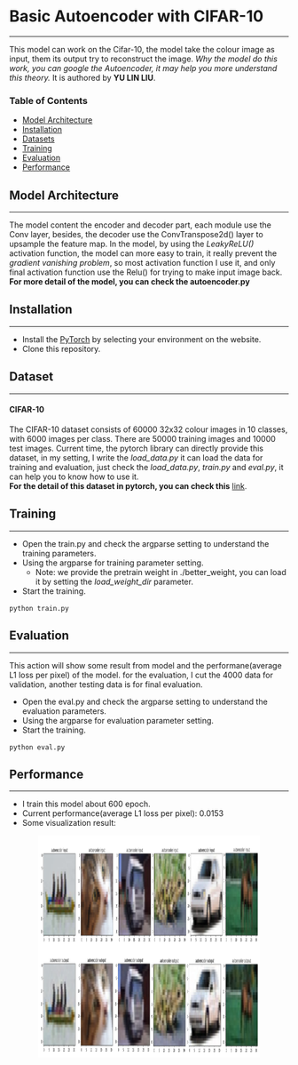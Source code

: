 # Basic Autoencoder with CIFAR-10
---

This model can work on the Cifar-10, the model take the colour image as input, them its output try to reconstruct the image.
*Why the model do this work, you can google the Autoencoder, it may help you more understand this theory.*
It is authored by **YU LIN LIU**.

### Table of Contents
- <a href='#model-architecture'>Model Architecture</a>
- <a href='#installation'>Installation</a>
- <a href='#datasets'>Datasets</a>
- <a href='#training'>Training</a>
- <a href='#evaluation'>Evaluation</a>
- <a href='#performance'>Performance</a>

## Model Architecture
---
The model content the encoder and decoder part, each module use the Conv layer, besides, the decoder use the ConvTranspose2d() layer to upsample the feature map.
In the model, by using the *LeakyReLU()* activation function, the model can more easy to train, it really prevent the *gradient vanishing problem*, so most activation function I use it, and only final activation function use the Relu() for trying to make input image back.
**For more detail of the model, you can check the autoencoder.py**
## Installation
---
- Install the [PyTorch](http://pytorch.org/) by selecting your environment on the website.
- Clone this repository.

## Dataset
---
#### CIFAR-10
The CIFAR-10 dataset consists of 60000 32x32 colour images in 10 classes, with 6000 images per class. There are 50000 training images and 10000 test images. 
Current time, the pytorch library can directly provide this dataset, in my setting, I write the *load_data.py* it can load the data for training and evaluation, just check the *load_data.py*, *train.py* and *eval.py*, it can help you to know how to use it.  
**For the detail of this dataset in pytorch, you can check this** [link](https://pytorch.org/docs/stable/torchvision/datasets.html#cifar).

## Training
---
- Open the train.py and check the argparse setting to understand the training parameters.
- Using the argparse for training parameter setting.
	* Note: we provide the pretrain weight in ./better_weight, you can load it by setting the *load_weight_dir* parameter.
- Start the training.
```Shell
python train.py
```	

## Evaluation
---
This action will show some result from model and the performane(average L1 loss per pixel) of the model. for the evaluation, I cut the 4000 data for validation, another testing data is for final evaluation.

- Open the eval.py and check the argparse setting to understand the evaluation parameters.
- Using the argparse for evaluation parameter setting.
- Start the training.
```Shell
python eval.py
```	

## Performance
---
- I train this model about 600 epoch.
- Current performance(average L1 loss per pixel): 0.0153
- Some visualization result:

<p align="center">
<img src="https://github.com/yulinliutw/Basic-AutoEncoder-with-Cifar-10/blob/master/doc/result.png" alt=" " width="400" height="400"></p>

